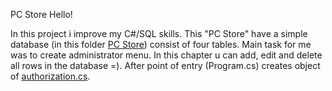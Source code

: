 PC Store
Hello!

In this project i improve my C#/SQL skills. This "PC Store" have a simple database (in this folder
<a href="https://github.com/DENISmer/PC-Store/tree/master/PC%20Store%20(SQL)">PC Store</a>) consist of four tables.
Main task for me was to create administrator menu. In this chapter u can add, edit and delete all rows in the database =).
After point of entry (Program.cs) creates object of <a href="https://github.com/DENISmer/PC-Store/blob/master/PC%20Store/%D0%90uthorization.cs">authorization.cs</a>.
